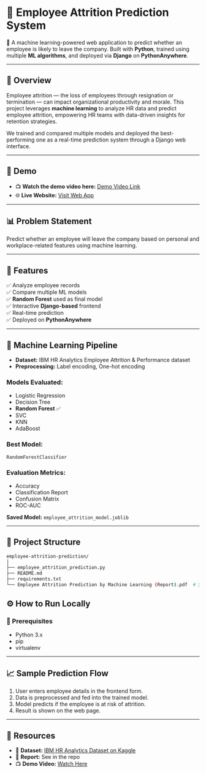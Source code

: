 # 💼 Employee Attrition Prediction System

🚀 A machine learning-powered web application to predict whether an employee is likely to leave the company. Built with **Python**, trained using multiple **ML algorithms**, and deployed via **Django** on **PythonAnywhere**.

---

## 🌟 Overview

Employee attrition — the loss of employees through resignation or termination — can impact organizational productivity and morale. This project leverages **machine learning** to analyze HR data and predict employee attrition, empowering HR teams with data-driven insights for retention strategies.

We trained and compared multiple models and deployed the best-performing one as a real-time prediction system through a Django web interface.

---

## 🎥 Demo

- 📺 **Watch the demo video here:** [Demo Video Link](#)
- 🌐 **Live Website:** [Visit Web App](#)

---

## 📊 Problem Statement

Predict whether an employee will leave the company based on personal and workplace-related features using machine learning.

---

## 📌 Features

✅ Analyze employee records  
✅ Compare multiple ML models  
✅ **Random Forest** used as final model  
✅ Interactive **Django-based** frontend  
✅ Real-time prediction  
✅ Deployed on **PythonAnywhere**

---

## 🧠 Machine Learning Pipeline

- **Dataset:** IBM HR Analytics Employee Attrition & Performance dataset
- **Preprocessing:** Label encoding, One-hot encoding

### Models Evaluated:
- Logistic Regression
- Decision Tree
- **Random Forest** ✅
- SVC
- KNN
- AdaBoost

### Best Model:
`RandomForestClassifier`

### Evaluation Metrics:
- Accuracy  
- Classification Report  
- Confusion Matrix  
- ROC-AUC

**Saved Model:** `employee_attrition_model.joblib`

---

## 📁 Project Structure

```bash
employee-attrition-prediction/
│
├── employee_attrition_prediction.py
├── README.md
├── requirements.txt
└── Employee Attrition Prediction by Machine Learning (Report).pdf  # 📑 Detailed project report
```
## ⚙️ How to Run Locally

### 🔧 Prerequisites

- Python 3.x  
- pip  
- virtualenv  
---
## 📈 Sample Prediction Flow

1. User enters employee details in the frontend form.  
2. Data is preprocessed and fed into the trained model.  
3. Model predicts if the employee is at risk of attrition.  
4. Result is shown on the web page.

---

## 🧾 Resources

- 📂 **Dataset:** [IBM HR Analytics Dataset on Kaggle](https://www.kaggle.com/datasets)  
- 📄 **Report:** See in the repo  
- 📺 **Demo Video:** [Watch Here](#)

